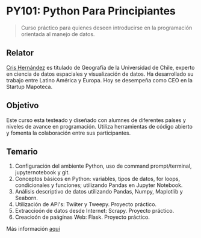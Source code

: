 # PY101: Python Para Principiantes
> Curso práctico para quienes deseen introducirse en la programación orientada al manejo de datos.

## Relator 
[Cris Hernández](www.crishernandez.co) es titulado de Geografía de la Universidad de Chile, experto en ciencia de datos espaciales y visualización de datos. Ha desarrollado su trabajo entre Latino América y Europa. Hoy se desempeña como CEO en la Startup Mapoteca.

## Objetivo
Este curso esta testeado y diseñado con alumnes de diferentes países y niveles de avance en programación. Utiliza herramientas de código abierto y fomenta la colaboración entre sus participantes.

## Temario
1. Configuración del ambiente Python, uso de command prompt/terminal, jupyternotebook y git.
2. Conceptos básicos en Python: variables, tipos de datos, for loops, condicionales y funciones; utilizando Pandas en Jupyter Notebook.
3. Análisis descriptivo de datos utilizando Pandas, Numpy, Maplotlib y Seaborn.
4. Utilización de API's: Twiiter y Tweepy. Proyecto práctico.
5. Extraccioón de datos desde Internet: Scrapy. Proyecto práctico.
6. Creacioón de paáginas Web: Flask. Proyecto práctico.

Más información [aquí](http://py101.crishernandez.co/)